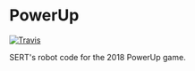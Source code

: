 # PowerUp

[![Travis][travis-img]][travis-url]

SERT's robot code for the 2018 PowerUp game.

[travis-img]: https://img.shields.io/travis/SouthEugeneRoboticsTeam/PowerUp-2018.svg?style=flat-square
[travis-url]: https://travis-ci.com/SouthEugeneRoboticsTeam/PowerUp-2018
